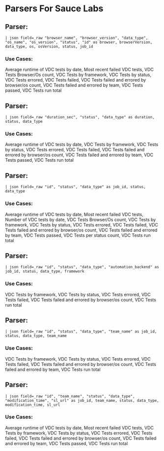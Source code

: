 # Parsers For Sauce Labs

## Parser:
```
| json field=_raw "browser_name", "browser_version", "data_type", "os_name", "os_version", "status", "id" as browser, browserVersion, data_type, os, osVersion, status, job_id
```
### Use Cases:
Average runtime of VDC tests by date, Most recent failed VDC tests, VDC Tests Browser/Os count, VDC Tests by framework, VDC Tests by status, VDC Tests errored, VDC Tests failed, VDC Tests failed and errored by browser/os count, VDC Tests failed and errored by team, VDC Tests passed, VDC Tests run total



## Parser:
```
| json field=_raw "duration_sec", "status", "data_type" as duration, status, data_type
```
### Use Cases:
Average runtime of VDC tests by date, VDC Tests by framework, VDC Tests by status, VDC Tests errored, VDC Tests failed, VDC Tests failed and errored by browser/os count, VDC Tests failed and errored by team, VDC Tests passed, VDC Tests run total



## Parser:
```
| json field=_raw "id", "status", "data_type" as job_id, status, data_type
```
### Use Cases:
Average runtime of VDC tests by date, Most recent failed VDC tests, Number of VDC tests by date, VDC Tests Browser/Os count, VDC Tests by framework, VDC Tests by status, VDC Tests errored, VDC Tests failed, VDC Tests failed and errored by browser/os count, VDC Tests failed and errored by team, VDC Tests passed, VDC Tests per status count, VDC Tests run total



## Parser:
```
| json field=_raw "id", "status", "data_type", "automation_backend" as job_id, status, data_type, framework
```
### Use Cases:
VDC Tests by framework, VDC Tests by status, VDC Tests errored, VDC Tests failed, VDC Tests failed and errored by browser/os count, VDC Tests run total



## Parser:
```
| json field=_raw "id", "status", "data_type", "team_name" as job_id, status, data_type, team_name
```
### Use Cases:
VDC Tests by framework, VDC Tests by status, VDC Tests errored, VDC Tests failed, VDC Tests failed and errored by browser/os count, VDC Tests failed and errored by team, VDC Tests run total



## Parser:
```
| json field=_raw "id", "team_name", "status", "data_type", "modification_time", "sl_url" as job_id, team_name, status, data_type, modification_time, sl_url
```
### Use Cases:
Average runtime of VDC tests by date, Most recent failed VDC tests, VDC Tests by framework, VDC Tests by status, VDC Tests errored, VDC Tests failed, VDC Tests failed and errored by browser/os count, VDC Tests failed and errored by team, VDC Tests passed, VDC Tests run total


